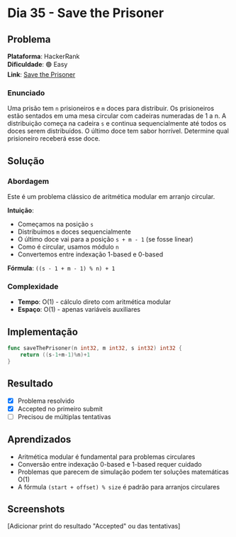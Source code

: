 # Dia 35 - Save the Prisoner

## Problema

**Plataforma**: HackerRank  
**Dificuldade**: 🟢 Easy  
**Link**: [Save the Prisoner](https://www.hackerrank.com/challenges/save-the-prisoner/problem)

### Enunciado

Uma prisão tem `n` prisioneiros e `m` doces para distribuir. Os prisioneiros estão sentados em uma mesa circular com cadeiras numeradas de 1 a n. A distribuição começa na cadeira `s` e continua sequencialmente até todos os doces serem distribuídos. O último doce tem sabor horrível. Determine qual prisioneiro receberá esse doce.

## Solução

### Abordagem

Este é um problema clássico de aritmética modular em arranjo circular.

**Intuição**: 
- Começamos na posição `s`
- Distribuímos `m` doces sequencialmente 
- O último doce vai para a posição `s + m - 1` (se fosse linear)
- Como é circular, usamos módulo `n`
- Convertemos entre indexação 1-based e 0-based

**Fórmula**: `((s - 1 + m - 1) % n) + 1`

### Complexidade

- **Tempo**: O(1) - cálculo direto com aritmética modular
- **Espaço**: O(1) - apenas variáveis auxiliares

## Implementação

```go
func saveThePrisoner(n int32, m int32, s int32) int32 {
    return ((s-1+m-1)%n)+1
}
```

## Resultado

- [x] Problema resolvido
- [x] Accepted no primeiro submit
- [ ] Precisou de múltiplas tentativas

## Aprendizados

- Aritmética modular é fundamental para problemas circulares
- Conversão entre indexação 0-based e 1-based requer cuidado
- Problemas que parecem de simulação podem ter soluções matemáticas O(1)
- A fórmula `(start + offset) % size` é padrão para arranjos circulares

## Screenshots

[Adicionar print do resultado "Accepted" ou das tentativas]
